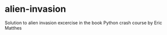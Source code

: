 # alien-invasion
Solution to alien invasion excercise in the book Python crash course by Eric Matthes
